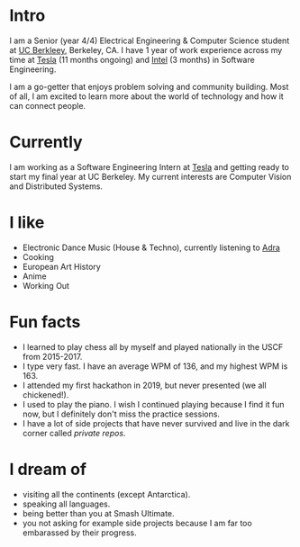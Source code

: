 # Intro

I am a Senior (year 4/4) Electrical Engineering & Computer Science student at [UC Berkleey](https://www.berkeley.edu/), Berkeley, CA. I have 1 year of work experience across my time at [Tesla](https://www.tesla.com/) (11 months ongoing) and [Intel](https://www.intel.com/) (3 months) in Software Engineering.

I am a go-getter that enjoys problem solving and community building. Most of all, I am excited to learn more about the world of technology and how it can connect people.

# Currently

I am working as a Software Engineering Intern at [Tesla](https://www.tesla.com/) and getting ready to start my final year at UC Berkeley. My current interests are Computer Vision and Distributed Systems.

# I like

- Electronic Dance Music (House & Techno), currently listening to [Adra](https://adra.bandcamp.com/album/fear-is-the-mind-killer)
- Cooking
- European Art History 
- Anime
- Working Out

# Fun facts

- I learned to play chess all by myself and played nationally in the USCF from 2015-2017.
- I type very fast. I have an average WPM of 136, and my highest WPM is 163.
- I attended my first hackathon in 2019, but never presented (we all chickened!).
- I used to play the piano. I wish I continued playing because I find it fun now, but I definitely don't miss the practice sessions.
- I have a lot of side projects that have never survived and live in the dark corner called _private repos_.

# I dream of

- visiting all the continents (except Antarctica).
- speaking all languages.
- being better than you at Smash Ultimate.
- you not asking for example side projects because I am far too embarassed by their progress.
